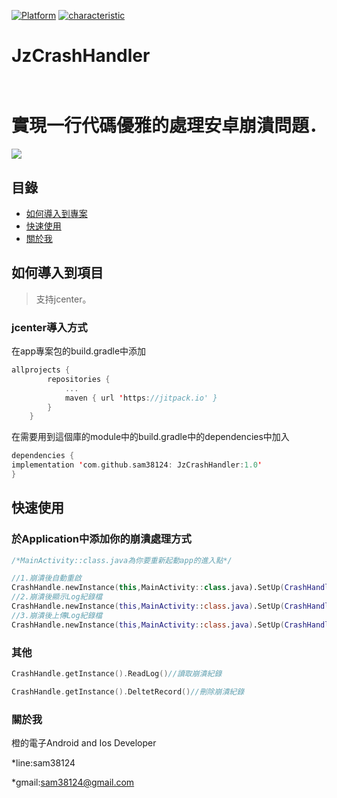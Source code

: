 [![Platform](https://img.shields.io/badge/平台-%20Android%20-brightgreen.svg)](https://github.com/sam38124)
[![characteristic](https://img.shields.io/badge/特點-%20輕量級%20%7C%20簡單易用%20%20%7C%20穩定%20-brightgreen.svg)](https://github.com/sam38124)
# JzCrashHandler
# <br> 實現一行代碼優雅的處理安卓崩潰問題．
![](https://github.com/sam38124/JzCrashHandler/blob/master/IMG_mdny8p.gif)
## 目錄
* [如何導入到專案](#Import)
* [快速使用](#Use)
* [關於我](#About)

<a name="Import"></a>
## 如何導入到項目
> 支持jcenter。 <br/>

### jcenter導入方式
在app專案包的build.gradle中添加
```kotlin
allprojects {
		repositories {
			...
			maven { url 'https://jitpack.io' }
		}
	}
```

在需要用到這個庫的module中的build.gradle中的dependencies中加入
```kotlin
dependencies {
implementation 'com.github.sam38124: JzCrashHandler:1.0'
}
```
<a name="Use"></a>
## 快速使用

### 於Application中添加你的崩潰處理方式 
```kotlin
/*MainActivity::class.java為你要重新起動app的進入點*/

//1.崩潰後自動重啟
CrashHandle.newInstance(this,MainActivity::class.java).SetUp(CrashHandle.RESTART)
//2.崩潰後顯示Log紀錄檔
CrashHandle.newInstance(this,MainActivity::class.java).SetUp(CrashHandle.SHOW_CRASH_MESSAGE)
//3.崩潰後上傳Log紀錄檔
CrashHandle.newInstance(this,MainActivity::class.java).SetUp(CrashHandle.UPLOAD_CRASH_MESSAGE)
```
### 其他 
```kotlin
CrashHandle.getInstance().ReadLog()//讀取崩潰紀錄

CrashHandle.getInstance().DeltetRecord()//刪除崩潰紀錄
```
<a name="About"></a>
### 關於我
橙的電子Android and Ios Developer

*line:sam38124

*gmail:sam38124@gmail.com
